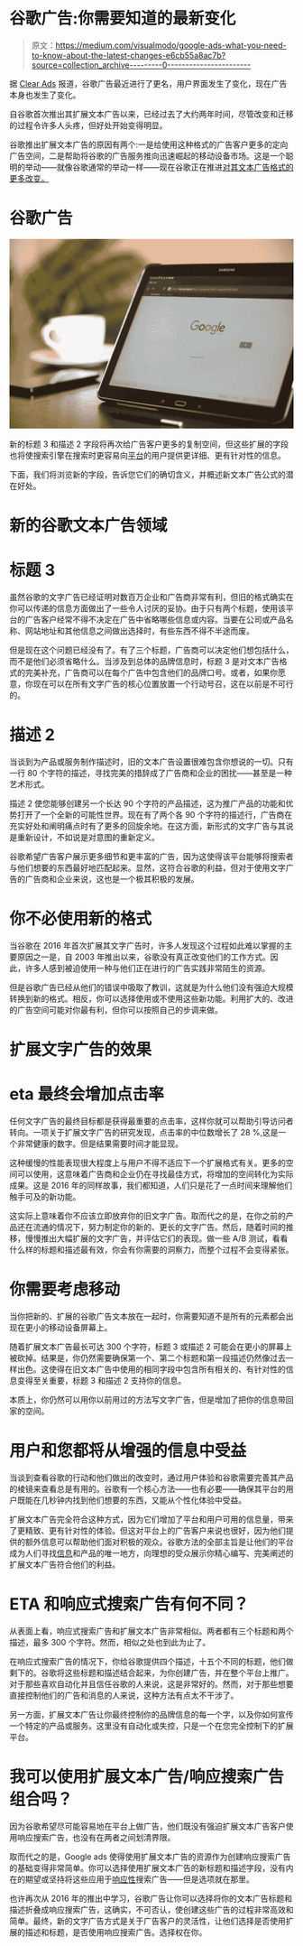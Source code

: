 # 谷歌广告:你需要知道的最新变化

> 原文：<https://medium.com/visualmodo/google-ads-what-you-need-to-know-about-the-latest-changes-e6cb55a8ac7b?source=collection_archive---------0----------------------->

据 [Clear Ads](https://www.clearads.co.uk/google-ads-transitioning-to-the-new-interface/) 报道，谷歌广告最近进行了更名，用户界面发生了变化，现在广告本身也发生了变化。

自谷歌首次推出其扩展文本广告以来，已经过去了大约两年时间，尽管改变和迁移的过程令许多人头疼，但好处开始变得明显。

谷歌推出扩展文本广告的原因有两个:一是给使用这种格式的广告客户更多的定向广告空间，二是帮助将谷歌的广告服务推向迅速崛起的移动设备市场。这是一个聪明的举动——就像谷歌通常的举动一样——现在谷歌正在推进[对其文本广告格式的更多改变。](https://support.google.com/google-ads/answer/7056544?hl=en-GB)

# 谷歌广告

![](img/520d87f22412c835afca549afb5a55a8.png)

新的标题 3 和描述 2 字段将再次给广告客户更多的复制空间，但这些扩展的字段也将使搜索引擎在搜索时更容易向[平台](https://visualmodo.com/)的用户提供更详细、更有针对性的信息。

下面，我们将浏览新的字段，告诉您它们的确切含义，并概述新文本广告公式的潜在好处。

# 新的谷歌文本广告领域

# 标题 3

虽然谷歌的文字广告已经证明对数百万企业和广告商非常有利，但旧的格式确实在你可以传递的信息方面做出了一些令人讨厌的妥协。由于只有两个标题，使用该平台的广告客户经常不得不决定在广告中省略哪些信息或内容。当要在公司或产品名称、网站地址和其他信息之间做出选择时，有些东西不得不半途而废。

但是现在这个问题已经没有了。有了三个标题，广告商可以决定他们想包括什么，而不是他们必须省略什么。当涉及到总体的品牌信息时，标题 3 是对文本广告格式的完美补充，广告商可以在每个广告中包含他们的品牌口号。或者，如果你愿意，你现在可以在所有文字广告的核心位置放置一个行动号召，这在以前是不可行的。

# 描述 2

当谈到为产品或服务制作描述时，旧的文本广告设置很难包含你想说的一切。只有一行 80 个字符的描述，寻找完美的措辞成了广告商和企业的困扰——甚至是一种艺术形式。

描述 2 使您能够创建另一个长达 90 个字符的产品描述，这为推广产品的功能和优势打开了一个全新的可能性世界。现在有了两个各 90 个字符的描述行，广告商在充实好处和阐明痛点时有了更多的回旋余地。在这方面，新形式的文字广告与其说是重新设计，不如说是对意图的重新定义。

谷歌希望广告客户展示更多细节和更丰富的广告，因为这使得该平台能够将搜索者与他们想要的东西最好地匹配起来。显然，这符合谷歌的利益，但对于使用文字广告的广告商和企业来说，这也是一个极其积极的发展。

# 你不必使用新的格式

当谷歌在 2016 年首次扩展其文字广告时，许多人发现这个过程如此难以掌握的主要原因之一是，自 2003 年推出以来，谷歌没有真正改变他们的工作方式。因此，许多人感到被迫使用一种与他们正在进行的广告实践非常陌生的资源。

但是谷歌广告已经从他们的错误中吸取了教训，这就是为什么他们没有强迫大规模转换到新的格式。相反，你可以选择使用或不使用这些新功能。利用扩大的、改进的广告空间可能对你最有利，但你可以按照自己的步调来做。

# 扩展文字广告的效果

# eta 最终会增加点击率

任何文字广告的最终目标都是获得最重要的点击率，这样你就可以帮助引导访问者转向。一项关于扩展文字广告的研究发现，点击率的中位数增长了 28 %,这是一个非常健康的数字。但是结果需要时间才能显现。

这种缓慢的性能表现很大程度上与用户不得不适应下一个扩展格式有关。更多的空间可以使用，这意味着广告商和企业仍在寻找最佳方式，将增加的空间转化为实际成果。这是 2016 年的同样故事，我们都知道，人们只是花了一点时间来理解他们触手可及的新功能。

这实际上意味着你不应该立即放弃你的旧文字广告。取而代之的是，在你之前的产品还在流通的情况下，努力制定你的新的、更长的文字广告。然后，随着时间的推移，慢慢推出大幅扩展的文字广告，并评估它们的表现。做一些 A/B 测试，看看什么样的标题和描述最有效，你会有你需要的洞察力，而整个过程不会变得紧张。

# 你需要考虑移动

当你把新的、扩展的谷歌广告文本放在一起时，你需要知道不是所有的元素都会出现在更小的移动设备屏幕上。

随着扩展文本广告最长可达 300 个字符，标题 3 或描述 2 可能会在更小的屏幕上被砍掉。结果是，你仍然需要确保第一个、第二个标题和第一段描述仍然像过去一样出色。这使得在旧文本广告中使用的相同字段中包含所有相关的、有针对性的信息变得至关重要，标题 3 和描述 2 支持你的信息。

本质上，你仍然可以用你以前用过的方法写文字广告，但是增加了把你的信息带回家的空间。

# 用户和您都将从增强的信息中受益

当谈到查看谷歌的行动和他们做出的改变时，通过用户体验和谷歌需要完善其产品的棱镜来查看总是有用的。谷歌有一个核心方法——也有必要——确保其平台的用户既能在几秒钟内找到他们想要的东西，又能从个性化体验中受益。

扩展文本广告完全符合这种方式，因为它们增加了平台和用户可用的信息量，带来了更精致、更有针对性的体验。但这对平台上的广告客户来说也很好，因为他们提供的额外信息可以帮助他们面对积极的观众。谷歌方法的全部主旨是让他们的平台成为人们寻找[信息](https://visualmodo.com/wordpress-membership/)和产品的唯一地方，向理想的受众展示你精心编写、完美阐述的扩展文本广告符合他们的利益。

# ETA 和响应式搜索广告有何不同？

从表面上看，响应式搜索广告和扩展文本广告非常相似。两者都有三个标题和两个描述，最多 300 个字符。然而，相似之处也到此为止了。

在响应式搜索广告的情况下，你给谷歌提供四个描述，十五个不同的标题，他们做剩下的。谷歌将这些标题和描述结合起来，为你创建广告，并在整个平台上推广。对于那些喜欢自动化并且信任谷歌的人来说，这是非常好的。然而，对于那些想要直接控制他们的广告和消息的人来说，这种方法有点太不干涉了。

另一方面，扩展文本广告让你最终控制你的品牌信息的每一个字，以及你如何宣传一个特定的产品或服务。这里没有自动化或失控，只是一个在您完全控制下的扩展平台。

# 我可以使用扩展文本广告/响应搜索广告组合吗？

因为谷歌希望尽可能容易地在平台上做广告，他们既没有强迫扩展文本广告客户使用响应搜索广告，也没有在两者之间划清界限。

取而代之的是，Google ads 使得使用扩展文本广告的资源作为创建响应搜索广告的基础变得非常简单。你可以选择使用扩展文本广告的新标题和描述字段，没有内在的期望或坚持将这些应用于[响应性](https://visualmodo.com/blog/)搜索广告——但是选项就在那里。

也许再次从 2016 年的推出中学习，谷歌广告让你可以选择将你的文本广告标题和描述折叠成响应搜索广告，这确实，不可否认，使创建这些广告的过程非常高效和简单。最终，新的文字广告方式是关于广告客户的灵活性，让他们选择是否使用扩展的描述和标题，是否使用响应搜索广告。选择权在你。